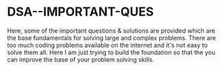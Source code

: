 # DSA--IMPORTANT-QUES
Here, some of the important questions &amp; solutions are provided which are the base fundamentals for solving large and complex problems. There are too much coding problems available on the internet and it's not easy to solve them all. Here I am just trying to build the foundation so that the you can improve the base of your problem solving skills.
